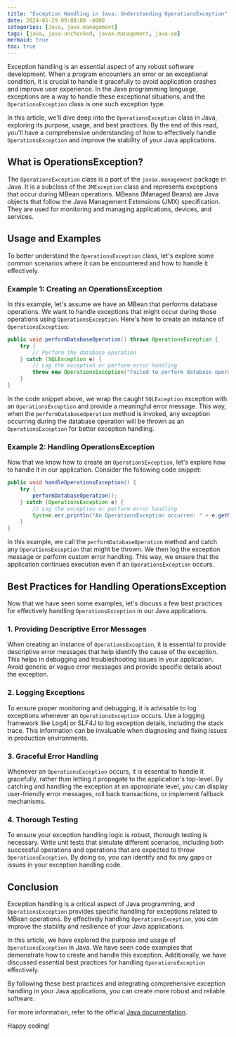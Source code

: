 ```yaml
---
title: "Exception Handling in Java: Understanding OperationsException"
date: 2024-05-29 09:00:00 -0000
categories: [Java, java.management]
tags: [java, java-unchecked, javax.management, java-se]
mermaid: true
toc: true
---
```



Exception handling is an essential aspect of any robust software development. When a program encounters an error or an exceptional condition, it is crucial to handle it gracefully to avoid application crashes and improve user experience. In the Java programming language, exceptions are a way to handle these exceptional situations, and the `OperationsException` class is one such exception type.

In this article, we'll dive deep into the `OperationsException` class in Java, exploring its purpose, usage, and best practices. By the end of this read, you'll have a comprehensive understanding of how to effectively handle `OperationsException` and improve the stability of your Java applications.

## What is OperationsException?

The `OperationsException` class is a part of the `javax.management` package in Java. It is a subclass of the `JMException` class and represents exceptions that occur during MBean operations. MBeans (Managed Beans) are Java objects that follow the Java Management Extensions (JMX) specification. They are used for monitoring and managing applications, devices, and services.

## Usage and Examples

To better understand the `OperationsException` class, let's explore some common scenarios where it can be encountered and how to handle it effectively.

### Example 1: Creating an OperationsException

In this example, let's assume we have an MBean that performs database operations. We want to handle exceptions that might occur during those operations using `OperationsException`. Here's how to create an instance of `OperationsException`:

```java
public void performDatabaseOperation() throws OperationsException {
    try {
        // Perform the database operation
    } catch (SQLException e) {
        // Log the exception or perform error handling
        throw new OperationsException("Failed to perform database operation", e);
    }
}
```

In the code snippet above, we wrap the caught `SQLException` exception with an `OperationsException` and provide a meaningful error message. This way, when the `performDatabaseOperation` method is invoked, any exception occurring during the database operation will be thrown as an `OperationsException` for better exception handling.

### Example 2: Handling OperationsException

Now that we know how to create an `OperationsException`, let's explore how to handle it in our application. Consider the following code snippet:

```java
public void handleOperationsException() {
    try {
        performDatabaseOperation();
    } catch (OperationsException e) {
        // Log the exception or perform error handling
        System.err.println("An OperationsException occurred: " + e.getMessage());
    }
}
```

In this example, we call the `performDatabaseOperation` method and catch any `OperationsException` that might be thrown. We then log the exception message or perform custom error handling. This way, we ensure that the application continues execution even if an `OperationsException` occurs.

## Best Practices for Handling OperationsException

Now that we have seen some examples, let's discuss a few best practices for effectively handling `OperationsException` in our Java applications.

### 1. Providing Descriptive Error Messages

When creating an instance of `OperationsException`, it is essential to provide descriptive error messages that help identify the cause of the exception. This helps in debugging and troubleshooting issues in your application. Avoid generic or vague error messages and provide specific details about the exception.

### 2. Logging Exceptions

To ensure proper monitoring and debugging, it is advisable to log exceptions whenever an `OperationsException` occurs. Use a logging framework like Log4j or SLF4J to log exception details, including the stack trace. This information can be invaluable when diagnosing and fixing issues in production environments.

### 3. Graceful Error Handling

Whenever an `OperationsException` occurs, it is essential to handle it gracefully, rather than letting it propagate to the application's top-level. By catching and handling the exception at an appropriate level, you can display user-friendly error messages, roll back transactions, or implement fallback mechanisms.

### 4. Thorough Testing

To ensure your exception handling logic is robust, thorough testing is necessary. Write unit tests that simulate different scenarios, including both successful operations and operations that are expected to throw `OperationsException`. By doing so, you can identify and fix any gaps or issues in your exception handling code.

## Conclusion

Exception handling is a critical aspect of Java programming, and `OperationsException` provides specific handling for exceptions related to MBean operations. By effectively handling `OperationsException`, you can improve the stability and resilience of your Java applications.

In this article, we have explored the purpose and usage of `OperationsException` in Java. We have seen code examples that demonstrate how to create and handle this exception. Additionally, we have discussed essential best practices for handling `OperationsException` effectively.

By following these best practices and integrating comprehensive exception handling in your Java applications, you can create more robust and reliable software.

For more information, refer to the official [Java documentation](https://docs.oracle.com/en/java/javase/11/docs/api/java.management/javax/management/OperationsException.html).

Happy coding!